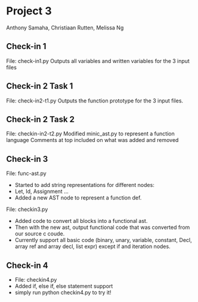 # Project 3
Anthony Samaha, Christiaan Rutten, Melissa Ng

## Check-in 1
File: check-in1.py
Outputs all variables and written variables for the 3 input files

## Check-in 2 Task 1
File: check-in2-t1.py
Outputs the function prototype for the 3 input files.

## Check-in 2 Task 2
File: checkin-in2-t2.py
Modified minic_ast.py to represent a function language
Comments at top included on what was added and removed

## Check-in 3
File: func-ast.py
- Started to add string representations for different nodes:
- Let, Id, Assignment ...
- Added a new AST node to represent a function def.

File: checkin3.py
- Added code to convert all blocks into a functional ast. 
- Then with the new ast, output functional code that was converted from our source c coude. 
- Currently support all basic code (binary, unary, variable, constant, Decl, array ref and array decl, list expr) except if and iteration nodes. 


## Check-in 4
- File: checkin4.py
- Added if, else if, else statement support
- simply run python checkin4.py to try it!

